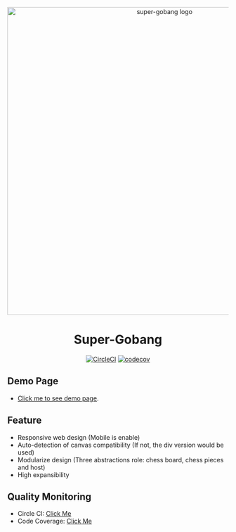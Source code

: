<p align="center">
  <a href="https://github.com/d9767192/super-gobang" rel="noopener" target="_blank"><img width="700" src="https://d9767192.github.io/super-gobang/public/gobang.png" alt="super-gobang logo"></a></p>

<h1 align="center">Super-Gobang</h1>

<div align="center">
  
[![CircleCI](https://circleci.com/gh/d9767192/super-gobang/tree/master.svg?style=svg)](https://circleci.com/gh/d9767192/super-gobang/tree/master)
[![codecov](https://codecov.io/gh/d9767192/super-gobang/branch/master/graph/badge.svg)](https://codecov.io/gh/d9767192/super-gobang)


</div>

## Demo Page
- [Click me to see demo page](https://d9767192.github.io/super-gobang/demo/).

## Feature
- Responsive web design (Mobile is enable)
- Auto-detection of canvas compatibility (If not, the div version would be used)
- Modularize design (Three abstractions role: chess board, chess pieces and host)
- High expansibility

## Quality Monitoring
- Circle CI: [Click Me](https://circleci.com/gh/d9767192/super-gobang)
- Code Coverage: [Click Me](https://codecov.io/gh/d9767192/super-gobang)
